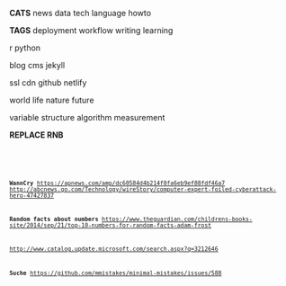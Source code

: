 **CATS**
news
data
tech
language
howto


**TAGS**
deployment
workflow
writing
learning

r
python

blog
cms
jekyll

ssl
cdn
github
netlify

world
life
nature
future

variable
structure
algorithm
measurement



**REPLACE RNB**
<div class="sourceCode"><pre class="sourceCode r"><code class="sourceCode r">
<div class="highlight"><pre class="sourceCode r"><code class="sourceCode r language-r">

**WannCry**
https://apnews.com/amp/dc60584d4b214f0fa6eb9ef88fdf46a7
http://abcnews.go.com/Technology/wireStory/computer-expert-foiled-cyberattack-hero-47427837


**Random facts about numbers**
https://www.theguardian.com/childrens-books-site/2014/sep/21/top-10-numbers-for-random-facts-adam-frost

http://www.catalog.update.microsoft.com/search.aspx?q=3212646

**Suche**
https://github.com/mmistakes/minimal-mistakes/issues/588